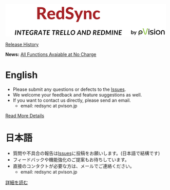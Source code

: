 ![Banner](./redsync-banner-with-pvision.png)


[Release History](https://github.com/pvisionjp/redsync/wiki/Release-History)

**News:** [All Functions Avaiable at No Charge](https://github.com/pvisionjp/redsync/wiki/News:-All-Functions-Avaiable-at-No-Charge)

# English

- Please submit any questions or defects to the [Issues](https://github.com/pvisionjp/redsync/issues).
- We welcome your feedback and feature suggestions as well.
- If you want to contact us directly, please send an email.
   - email: redsync at pvison.jp
 
[Read More Details](https://github.com/pvisionjp/redsync/blob/main/README-EN.md)

# 日本語

- 質問や不具合の報告は[Issues](https://github.com/pvisionjp/redsync/issues)に投稿をお願いします。(日本語で結構です)
- フィードバックや機能強化のご提案もお待ちしています。
- 直接のコンタクトが必要な方は、メールでご連絡ください。
    - email: redsync at pvison.jp

[詳細を読む](https://github.com/pvisionjp/redsync/blob/main/README-JP.md)
